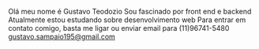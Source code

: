 Olá meu nome é Gustavo Teodozio
Sou fascinado por front end e backend
Atualmente estou estudando sobre desenvolvimento web
Para entrar em contato comigo, basta me ligar ou enviar email para (11)96741-5480   gustavo.sampaio195@gmail.com



